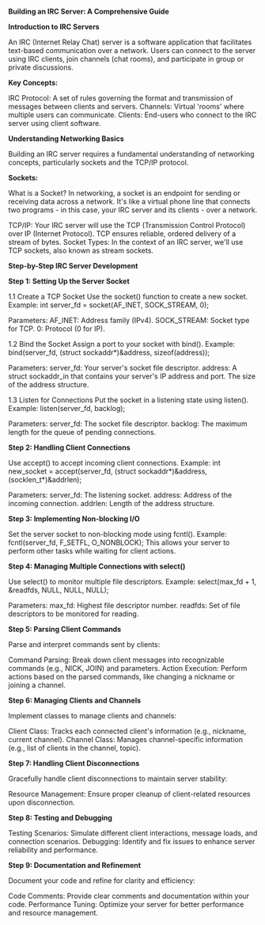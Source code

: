 **Building an IRC Server: A Comprehensive Guide**

**Introduction to IRC Servers**

An IRC (Internet Relay Chat) server is a software application that facilitates text-based communication over a network. Users can connect to the server using IRC clients, join channels (chat rooms), and participate in group or private discussions.

**Key Concepts:**

IRC Protocol: A set of rules governing the format and transmission of messages between clients and servers.
Channels: Virtual 'rooms' where multiple users can communicate.
Clients: End-users who connect to the IRC server using client software.

**Understanding Networking Basics**

Building an IRC server requires a fundamental understanding of networking concepts, particularly sockets and the TCP/IP protocol.

**Sockets:**

What is a Socket?
In networking, a socket is an endpoint for sending or receiving data across a network. It's like a virtual phone line that connects two programs - in this case, your IRC server and its clients - over a network.

TCP/IP: Your IRC server will use the TCP (Transmission Control Protocol) over IP (Internet Protocol). TCP ensures reliable, ordered delivery of a stream of bytes.
Socket Types: In the context of an IRC server, we'll use TCP sockets, also known as stream sockets.

**Step-by-Step IRC Server Development**

**Step 1: Setting Up the Server Socket**

1.1 Create a TCP Socket
Use the socket() function to create a new socket.
Example: int server_fd = socket(AF_INET, SOCK_STREAM, 0);

Parameters:
AF_INET: Address family (IPv4).
SOCK_STREAM: Socket type for TCP.
0: Protocol (0 for IP).

1.2 Bind the Socket
Assign a port to your socket with bind().
Example: bind(server_fd, (struct sockaddr*)&address, sizeof(address));

Parameters:
server_fd: Your server's socket file descriptor.
address: A struct sockaddr_in that contains your server's IP address and port.
The size of the address structure.

1.3 Listen for Connections
Put the socket in a listening state using listen().
Example: listen(server_fd, backlog);

Parameters:
server_fd: The socket file descriptor.
backlog: The maximum length for the queue of pending connections.

**Step 2: Handling Client Connections**

Use accept() to accept incoming client connections.
Example: int new_socket = accept(server_fd, (struct sockaddr*)&address, (socklen_t*)&addrlen);

Parameters:
server_fd: The listening socket.
address: Address of the incoming connection.
addrlen: Length of the address structure.

**Step 3: Implementing Non-blocking I/O**

Set the server socket to non-blocking mode using fcntl().
Example: fcntl(server_fd, F_SETFL, O_NONBLOCK);
This allows your server to perform other tasks while waiting for client actions.

**Step 4: Managing Multiple Connections with select()**

Use select() to monitor multiple file descriptors.
Example: select(max_fd + 1, &readfds, NULL, NULL, NULL);

Parameters:
max_fd: Highest file descriptor number.
readfds: Set of file descriptors to be monitored for reading.

**Step 5: Parsing Client Commands**

Parse and interpret commands sent by clients:

Command Parsing: Break down client messages into recognizable commands (e.g., NICK, JOIN) and parameters.
Action Execution: Perform actions based on the parsed commands, like changing a nickname or joining a channel.

**Step 6: Managing Clients and Channels**

Implement classes to manage clients and channels:

Client Class: Tracks each connected client's information (e.g., nickname, current channel).
Channel Class: Manages channel-specific information (e.g., list of clients in the channel, topic).

**Step 7: Handling Client Disconnections**

Gracefully handle client disconnections to maintain server stability:

Resource Management: Ensure proper cleanup of client-related resources upon disconnection.

**Step 8: Testing and Debugging**

Testing Scenarios: Simulate different client interactions, message loads, and connection scenarios.
Debugging: Identify and fix issues to enhance server reliability and performance.

**Step 9: Documentation and Refinement**

Document your code and refine for clarity and efficiency:

Code Comments: Provide clear comments and documentation within your code.
Performance Tuning: Optimize your server for better performance and resource management.
